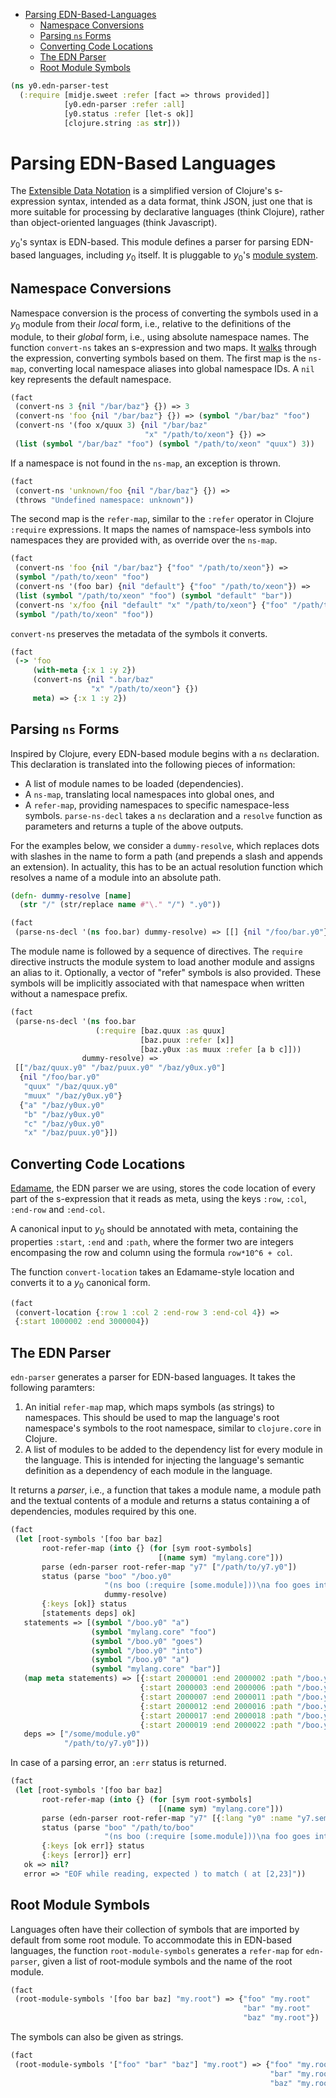 * [Parsing EDN-Based-Languages](#parsing-edn-based-languages)
  * [Namespace Conversions](#namespace-conversions)
  * [Parsing `ns` Forms](#parsing-`ns`-forms)
  * [Converting Code Locations](#converting-code-locations)
  * [The EDN Parser](#the-edn-parser)
  * [Root Module Symbols](#root-module-symbols)
```clojure
(ns y0.edn-parser-test
  (:require [midje.sweet :refer [fact => throws provided]]
            [y0.edn-parser :refer :all]
            [y0.status :refer [let-s ok]]
            [clojure.string :as str]))

```
# Parsing EDN-Based Languages

The [Extensible Data Notation](https://github.com/edn-format/edn) is a
simplified version of Clojure's s-expression syntax, intended as a data
format, think JSON, just one that is more suitable for processing by
declarative languages (think Clojure), rather than object-oriented languages
(think Javascript).

$y_0$'s syntax is EDN-based. This module defines a parser for parsing
EDN-based languages, including $y_0$ itself. It is pluggable to $y_0$'s
[module system](polyglot_loader.md).

## Namespace Conversions

Namespace conversion is the process of converting the symbols used in a $y_0$
module from their _local_ form, i.e., relative to the definitions of the
module, to their _global_ form, i.e., using absolute namespace names.
The function `convert-ns` takes an s-expression and two maps. It
[walks](term_utils.md#meta-preserving-postwalk) through the expression,
converting symbols based on them.
The first map is the `ns-map`, converting local namespace aliases into global
namespace IDs. A `nil` key represents the default namespace.
```clojure
(fact
 (convert-ns 3 {nil "/bar/baz"} {}) => 3
 (convert-ns 'foo {nil "/bar/baz"} {}) => (symbol "/bar/baz" "foo")
 (convert-ns '(foo x/quux 3) {nil "/bar/baz"
                              "x" "/path/to/xeon"} {}) =>
 (list (symbol "/bar/baz" "foo") (symbol "/path/to/xeon" "quux") 3))

```
If a namespace is not found in the `ns-map`, an exception is thrown.
```clojure
(fact
 (convert-ns 'unknown/foo {nil "/bar/baz"} {}) =>
 (throws "Undefined namespace: unknown"))

```
The second map is the `refer-map`, similar to the `:refer` operator in Clojure `:require` expressions.
It maps the names of namspace-less symbols into namespaces they are provided with, as override over
the `ns-map`.
```clojure
(fact
 (convert-ns 'foo {nil "/bar/baz"} {"foo" "/path/to/xeon"}) =>
 (symbol "/path/to/xeon" "foo")
 (convert-ns '(foo bar) {nil "default"} {"foo" "/path/to/xeon"}) =>
 (list (symbol "/path/to/xeon" "foo") (symbol "default" "bar"))
 (convert-ns 'x/foo {nil "default" "x" "/path/to/xeon"} {"foo" "/path/to/xeon"}) =>
 (symbol "/path/to/xeon" "foo"))

```
`convert-ns` preserves the metadata of the symbols it converts.
```clojure
(fact
 (-> 'foo
     (with-meta {:x 1 :y 2})
     (convert-ns {nil ".bar/baz"
                  "x" "/path/to/xeon"} {})
     meta) => {:x 1 :y 2})

```
## Parsing `ns` Forms

Inspired by Clojure, every EDN-based module begins with a `ns` declaration.
This declaration is translated into the following pieces of information:
* A list of module names to be loaded (dependencies).
* A `ns-map`, translating local namespaces into global ones, and
* A `refer-map`, providing namespaces to specific namespace-less symbols.
`parse-ns-decl` takes a `ns` declaration and a `resolve` function as
parameters and returns a tuple of the above outputs.

For the examples below, we consider a `dummy-resolve`, which replaces dots
with slashes in the name to form a path (and prepends a slash and appends an
extension). In actuality, this has to be an actual resolution function which
resolves a name of a module into an absolute path.
```clojure
(defn- dummy-resolve [name]
  (str "/" (str/replace name #"\." "/") ".y0"))

(fact
 (parse-ns-decl '(ns foo.bar) dummy-resolve) => [[] {nil "/foo/bar.y0"} {}])

```
The module name is followed by a sequence of directives. The `require` directive instructs the module system
to load another module and assigns an alias to it.
Optionally, a vector of "refer" symbols is also provided.
These symbols will be implicitly associated with that namespace when written without a namespace prefix.
```clojure
(fact
 (parse-ns-decl '(ns foo.bar
                   (:require [baz.quux :as quux]
                             [baz.puux :refer [x]]
                             [baz.y0ux :as muux :refer [a b c]]))
                dummy-resolve) =>
 [["/baz/quux.y0" "/baz/puux.y0" "/baz/y0ux.y0"]
  {nil "/foo/bar.y0"
   "quux" "/baz/quux.y0"
   "muux" "/baz/y0ux.y0"}
  {"a" "/baz/y0ux.y0"
   "b" "/baz/y0ux.y0"
   "c" "/baz/y0ux.y0"
   "x" "/baz/puux.y0"}])

```
## Converting Code Locations

[Edamame](https://github.com/borkdude/edamame), the EDN parser we are using,
stores the code location of every part of the s-expression that it reads as
meta, using the keys `:row`, `:col`, `:end-row` and `:end-col`.

A canonical input to $y_0$ should be annotated with meta, containing the
properties `:start`, `:end` and `:path`, where the former two are integers
encompasing the row and column using the formula `row*10^6 + col`.

The function `convert-location` takes an Edamame-style location and converts
it to a $y_0$ canonical form.
```clojure
(fact
 (convert-location {:row 1 :col 2 :end-row 3 :end-col 4}) =>
 {:start 1000002 :end 3000004})

```
## The EDN Parser

`edn-parser` generates a parser for EDN-based languages. It takes the
following paramters:
1. An initial `refer-map` map, which maps symbols (as strings) to namespaces.
   This should be used to map the language's root namespace's symbols to the
   root namespace, similar to `clojure.core` in Clojure.
2. A list of modules to be added to the dependency list for every module in
   the language. This is intended for injecting the language's semantic
   definition as a dependency of each module in the language.

It returns a _parser_, i.e., a function that takes a module name, a module
path and the textual contents of a module and returns a status containing a
of dependencies, modules required by this one.
```clojure
(fact
 (let [root-symbols '[foo bar baz]
       root-refer-map (into {} (for [sym root-symbols]
                                 [(name sym) "mylang.core"]))
       parse (edn-parser root-refer-map "y7" ["/path/to/y7.y0"])
       status (parse "boo" "/boo.y0"
                     "(ns boo (:require [some.module]))\na foo goes into a bar"
                     dummy-resolve)
       {:keys [ok]} status
       [statements deps] ok]
   statements => [(symbol "/boo.y0" "a")
                  (symbol "mylang.core" "foo")
                  (symbol "/boo.y0" "goes")
                  (symbol "/boo.y0" "into")
                  (symbol "/boo.y0" "a")
                  (symbol "mylang.core" "bar")]
   (map meta statements) => [{:start 2000001 :end 2000002 :path "/boo.y0"}
                             {:start 2000003 :end 2000006 :path "/boo.y0"}
                             {:start 2000007 :end 2000011 :path "/boo.y0"}
                             {:start 2000012 :end 2000016 :path "/boo.y0"}
                             {:start 2000017 :end 2000018 :path "/boo.y0"}
                             {:start 2000019 :end 2000022 :path "/boo.y0"}]
   deps => ["/some/module.y0"
            "/path/to/y7.y0"]))

```
In case of a parsing error, an `:err` status is returned.
```clojure
(fact
 (let [root-symbols '[foo bar baz]
       root-refer-map (into {} (for [sym root-symbols]
                                 [(name sym) "mylang.core"]))
       parse (edn-parser root-refer-map "y7" [{:lang "y0" :name "y7.semantics"}])
       status (parse "boo" "/path/to/boo"
                     "(ns boo (:require [some.module]))\na foo goes into a bar (")
       {:keys [ok err]} status
       {:keys [error]} err]
   ok => nil?
   error => "EOF while reading, expected ) to match ( at [2,23]"))

```
## Root Module Symbols

Languages often have their collection of symbols that are imported by default
from some root module. To accommodate this in EDN-based languages, the
function `root-module-symbols` generates a `refer-map` for `edn-parser`,
given a list of root-module symbols and the name of the root module.
```clojure
(fact
 (root-module-symbols '[foo bar baz] "my.root") => {"foo" "my.root"
                                                    "bar" "my.root"
                                                    "baz" "my.root"})

```
The symbols can also be given as strings.
```clojure
(fact
 (root-module-symbols '["foo" "bar" "baz"] "my.root") => {"foo" "my.root"
                                                          "bar" "my.root"
                                                          "baz" "my.root"})
```

